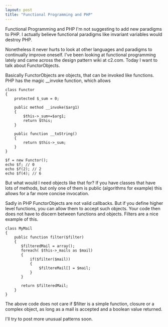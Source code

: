 ```yaml
---
layout: post
title: "Functional Programming and PHP"
---
```

Functional Programming and PHP
I'm not suggesting to add new paradigms to PHP. I actually believe functional paradigms like invariant variables would destroy PHP.

Nonetheless it never hurts to look at other languages and paradigms to continually improve oneself. I've been looking at functional programming lately and came across the design pattern wiki at c2.com. Today I want to talk about FunctorObjects.

Basically FunctorObjects are objects, that can be invoked like functions. PHP has the magic __invoke function, which allows

    class Functor
    {
        protected $_sum = 0;
         
        public method __invoke($arg1)
        {
            $this->_sum+=$arg1;
            return $this;
        }
     
        public function __toString()
        {
            return $this->_sum;
        }
    }
     
    $f = new Functor();
    echo $f; // 0
    echo $f(2); // 2
    echo $f(4); // 6

But what would I need objects like that for? If you have classes that have lots of methods, but only one of them is public (algorithms for example) this allows for a far more concise invocation.

Sadly in PHP FunctorObjects are not valid callbacks. But if you define higher level functions, you can allow them to accept such objects. Your code then does not have to discern between functions and objects. Filters are a nice example of this.

    class MyMail
    {
        public function filter($filter)
        {
           $filteredMail = array();
           foreach( $this->_mails as $mail)
           {
               if($filter($mail))
               {
                   $filtereMail[] = $mail;
               }
           }
            
           return $filteredMail;
        }
    }

The above code does not care if $filter is a simple function, closure or a complex object, as long as a mail is accepted and a boolean value returned.


I'll try to post more unusual patterns soon.